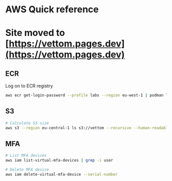 # AWS Quick reference
# Site moved to [https://vettom.pages.dev](https://vettom.pages.dev)

## ECR 
Log on to ECR registry
```bash
aws ecr get-login-password --profile labs --region eu-west-1 | podman login --username AWS --password-stdin <account_id>.dkr.ecr.eu-west-1.amazonaws.com    
```

## S3
```bash
# Calculate S3 size
aws s3 --region eu-central-1 ls s3://vettom --recursive --human-readable --summarize 
```

## MFA
```bash
# List MFA devices
aws iam list-virtual-mfa-devices | grep -i user

# Delete MFA device
aws iam delete-virtual-mfa-device --serial-number 
```


